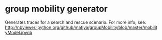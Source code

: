group mobility generator
==================

Generates traces for a search and rescue scenario.
For more info, see: http://nbviewer.ipython.org/github/matiya/groupMobility/blob/master/mobilityModel.ipynb
